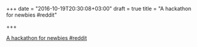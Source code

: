 +++
date = "2016-10-19T20:30:08+03:00"
draft = true
title = "A hackathon for newbies  #reddit"

+++

<p><a href="https://t.co/nBs8OfwSur">A hackathon for newbies  #reddit</a></p>
